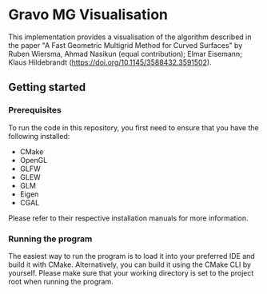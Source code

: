 # Gravo MG Visualisation

This implementation provides a visualisation of the algorithm described in the paper "A Fast Geometric Multigrid Method for Curved Surfaces" by Ruben Wiersma, Ahmad Nasikun (equal contribution); Elmar Eisemann; Klaus Hildebrandt (https://doi.org/10.1145/3588432.3591502).

## Getting started

### Prerequisites

To run the code in this repository, you first need to ensure that you have the following installed:
- CMake
- OpenGL
- GLFW
- GLEW
- GLM
- Eigen
- CGAL

Please refer to their respective installation manuals for more information.

### Running the program

The easiest way to run the program is to load it into your preferred IDE and build it with CMake. Alternatively, you can build it using the CMake CLI by yourself. Please make sure that your working directory is set to the project root when running the program.
